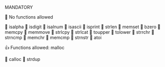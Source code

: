 MANDATORY 

🚫 No functions allowed 

🔴 isalpha
🔴 isdigit
🔴 isalnum
🔴 isascii
🔴 isprint
🔴 strlen
🔴 memset
🔴 bzero
🔴 memcpy
🔴 memmove
🔴 strlcpy
🔴 strlcat
🔴 toupper
🔴 tolower
🔴 strrchr
🔴 strncmp
🔴 memchr
🔴 memcmp
🔴 strnstr
🔴 atoi

👍 Functions allowed: malloc

🔴  calloc
🔴  strdup

